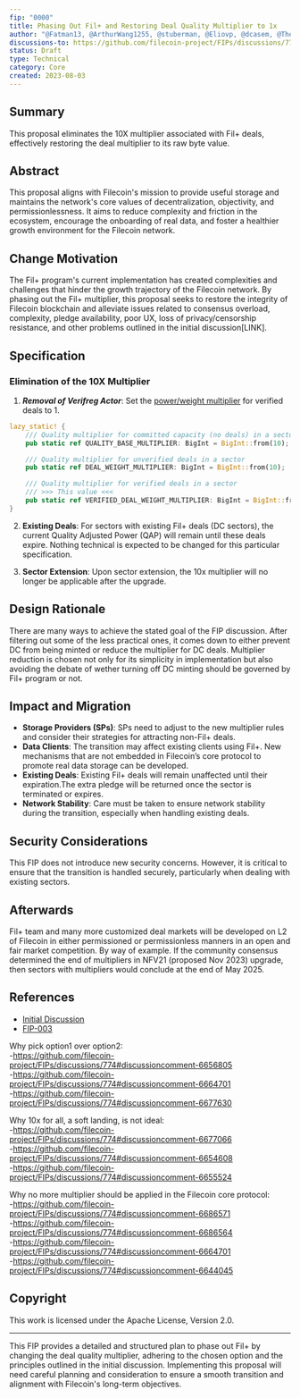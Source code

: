 ```yaml
---
fip: "0000"
title: Phasing Out Fil+ and Restoring Deal Quality Multiplier to 1x
author: "@Fatman13, @ArthurWang1255, @stuberman, @Eliovp, @dcasem, @The-Wayvy"
discussions-to: https://github.com/filecoin-project/FIPs/discussions/774
status: Draft
type: Technical
category: Core
created: 2023-08-03
---
```


## Summary

This proposal eliminates the 10X multiplier associated with Fil+ deals, effectively restoring the deal multiplier to its raw byte value.

## Abstract

This proposal aligns with Filecoin's mission to provide useful storage and maintains the network's core values of decentralization, objectivity, and permissionlessness. It aims to reduce complexity and friction in the ecosystem, encourage the onboarding of real data, and foster a healthier growth environment for the Filecoin network.

## Change Motivation

The Fil+ program's current implementation has created complexities and challenges that hinder the growth trajectory of the Filecoin network. By phasing out the Fil+ multiplier, this proposal seeks to restore the integrity of Filecoin blockchain and alleviate issues related to consensus overload, complexity, pledge availability, poor UX, loss of privacy/censorship resistance, and other problems outlined in the initial discussion[LINK].

## Specification

### Elimination of the 10X Multiplier

1. ***Removal of Verifreg Actor***: Set the [power/weight multiplier](https://github.com/filecoin-project/builtin-actors/blob/fe72aa8e14bc566d661d47625dcdbdd960bf4525/actors/miner/src/policy.rs#L33) for verified deals to 1.

```rust
lazy_static! {
    /// Quality multiplier for committed capacity (no deals) in a sector
    pub static ref QUALITY_BASE_MULTIPLIER: BigInt = BigInt::from(10);

    /// Quality multiplier for unverified deals in a sector
    pub static ref DEAL_WEIGHT_MULTIPLIER: BigInt = BigInt::from(10);

    /// Quality multiplier for verified deals in a sector
    /// >>> This value <<<
    pub static ref VERIFIED_DEAL_WEIGHT_MULTIPLIER: BigInt = BigInt::from(100);
}
```

2. **Existing Deals**: For sectors with existing Fil+ deals (DC sectors), the current Quality Adjusted Power (QAP) will remain until these deals expire. Nothing technical is expected to be changed for this particular specification.

3. **Sector Extension**: Upon sector extension, the 10x multiplier will no longer be applicable after the upgrade.

## Design Rationale

There are many ways to achieve the stated goal of the FIP discussion. After filtering out some of the less practical ones, it comes down to either prevent DC from being minted or reduce the multiplier for DC deals. Multiplier reduction is chosen not only for its simplicity in implementation but also avoiding the debate of wether turning off DC minting should be governed by Fil+ program or not.

## Impact and Migration

- **Storage Providers (SPs)**: SPs need to adjust to the new multiplier rules and consider their strategies for attracting non-Fil+ deals.
- **Data Clients**: The transition may affect existing clients using Fil+. New mechanisms that are not embedded in Filecoin’s core protocol to promote real data storage can be developed.
- **Existing Deals**: Existing Fil+ deals will remain unaffected until their expiration.The extra pledge will be returned once the sector is terminated or expires. 
- **Network Stability**: Care must be taken to ensure network stability during the transition, especially when handling existing deals.

## Security Considerations

This FIP does not introduce new security concerns. However, it is critical to ensure that the transition is handled securely, particularly when dealing with existing sectors.

## Afterwards
Fil+ team and many more customized deal markets will be developed on L2 of Filecoin in either permissioned or permissionless manners in an open and fair market competition. 
By way of example. If the community consensus determined the end of multipliers in NFV21 (proposed Nov 2023) upgrade,  then sectors with multipliers would conclude at the end of May 2025.



## References

* [Initial Discussion](https://github.com/filecoin-project/FIPs/discussions/774)
* [FIP-003](link_to_FIP-003)

Why pick option1 over option2:<br> 
-https://github.com/filecoin-project/FIPs/discussions/774#discussioncomment-6656805<br>
-https://github.com/filecoin-project/FIPs/discussions/774#discussioncomment-6664701<br>
-https://github.com/filecoin-project/FIPs/discussions/774#discussioncomment-6677630<br>

Why 10x for all, a soft landing, is not ideal: <br>
-https://github.com/filecoin-project/FIPs/discussions/774#discussioncomment-6677066<br>
-https://github.com/filecoin-project/FIPs/discussions/774#discussioncomment-6654608<br>
-https://github.com/filecoin-project/FIPs/discussions/774#discussioncomment-6655524<br>

Why no more multiplier should be applied in the Filecoin core protocol: <br> 
-https://github.com/filecoin-project/FIPs/discussions/774#discussioncomment-6686571 <br>
-https://github.com/filecoin-project/FIPs/discussions/774#discussioncomment-6686564 <br>
-https://github.com/filecoin-project/FIPs/discussions/774#discussioncomment-6664701 <br>
-https://github.com/filecoin-project/FIPs/discussions/774#discussioncomment-6644045 <br>


## Copyright

This work is licensed under the Apache License, Version 2.0.

---

This FIP provides a detailed and structured plan to phase out Fil+ by changing the deal quality multiplier, adhering to the chosen option and the principles outlined in the initial discussion. Implementing this proposal will need careful planning and consideration to ensure a smooth transition and alignment with Filecoin's long-term objectives.
